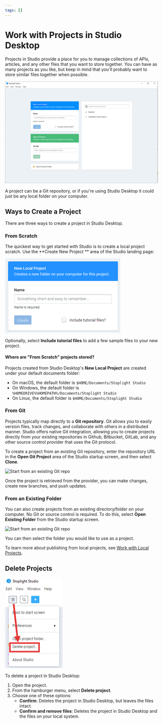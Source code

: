 ```yaml
---
tags: []
---
```


# Work with Projects in Studio Desktop

Projects in Studio provide a place for you to manage collections of APIs, articles, and any other files that you want to store together. You can have as many projects as you like, but keep in mind that you'll probably want to store similar files together when possible.

![Studio New Project Screen](../../assets/images/studio-project-screen.png)

A project can be a Git repository, or if you're using Studio Desktop it could just be any local folder on your computer.

## Ways to Create a Project

There are three ways to create a project in Studio Desktop.

### From Scratch

The quickest way to get started with Studio is to create a local project scratch. Use the **Create New Project ** area of the Studio landing page:

![Start from an existing Git repo](../../assets/images/studio-new-scratch-project.png)

Optionally, select **Include tutorial files** to add a few sample files to your new project.

#### Where are "From Scratch" projects stored?

Projects created from Studio Desktop's **New Local Project** are created under your default documents folder:

- On macOS, the default folder is `$HOME/Documents/Stoplight Studio`
- On Windows, the default folder is `%HOMEDRIVE%%HOMEPATH%/Documents/Stoplight Studio`
- On Linux, the default folder is `$HOME/Documents/Stoplight Studio`

### From Git

Projects typically map directly to a **Git repository**. Git allows you to easily version files, track changes, and collaborate with others in a distributed manner. Studio offers native Git integration, allowing you to create projects directly from your existing repositories in Github, Bitbucket, GitLab, and any other source control provider that uses the Git protocol.

To create a project from an existing Git repository, enter the repository URL in the **Open Git Project** area of the Studio startup screen, and then select **Clone**.

![Start from an existing Git repo](../../assets/images/studio-open-git-project-pre-filled.png)

Once the project is retrieved from the provider, you can make changes, create new branches, and push updates.

### From an Existing Folder

You can also create projects from an existing directory/folder on your computer. No Git or source control is required. To do this, select **Open Existing Folder** from the Studio startup screen.

![Start from an existing Git repo](../../assets/images/studio-project-existing-folder.png)

You can then select the folder you would like to use as a project.

To learn more about publishing from local projects, see [Work with Local Projects](https://meta.stoplight.io/docs/platform/ZG9jOjQ1NTQxMw-work-with-local-projects).

## Delete Projects

![Delete Project](../../assets/images/delete-project.png)

To delete a project in Studio Desktop:

1. Open the project.
2. From the hamburger menu, select **Delete project**.
3. Choose one of these options:
   * **Confirm**: Deletes the project in Studio Desktop, but leaves the files intact.
   * **Confirm and remove files**: Deletes the project in Studio Desktop and the files on your local system.

